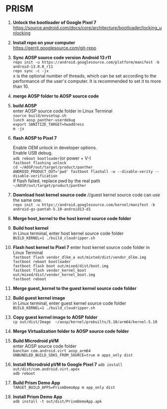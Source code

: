 # PRISM
1. **Unlock the bootloader of Google Pixel 7**  
   https://source.android.com/docs/core/architecture/bootloader/locking_unlocking  
3. **Install repo on your computer**  
   https://gerrit.googlesource.com/git-repo  
4. **Sync AOSP source code version Android 13 r11**  
   `repo init -u https://android.googlesource.com/platform/manifest -b android-13.0.0_r11`  
   `repo sync -c -jx`  
   x is the optional number of threads, which can be set according to the performance of the user's computer. It is recommended to set it to more than 10.  
6. **merge AOSP folder to AOSP source code**
7. **build AOSP**  
   enter AOSP source code folder in Linux Terminal  
   `source build/envsetup.sh`    
   `lunch aosp_panther-userdebug`    
   `export SANITIZE_TARGET=hwaddress`     
   `m -jx`    

8. **flash AOSP to Pixel 7**
   
   Enable OEM unlock in developer options.  
   Enable USB debug.  
   `adb reboot bootloader`(or power + V-)  
   `fastboot flashing unlock`  
   `cd ~/AOSP/out/target/product/panther`  
   `ANDROID_PRODUCT_OUT='pwd' fastboot flashall -w --disable-verity --disable-verification`  
   if flash failed, replace pwd by the real path `~/AOSP/out/target/product/panther`    
   
10. **Download host kernel source code**   //guest kernel source code can use the same one.  
    `repo init -u https://android.googlesource.com/kernel/manifest -b android-gs-pantah-5.10-android13-d1`    
11. **Merge host_kernel to the host kernel source code folder**
12. **Build host kernel**  
    in Linux terminal, enter host kernel source code folder<br>
    `BUILD_KERNEL=1 ./build_cloudripper.sh`   
13. **Flash host kernel to Pixel 7**
    enter host kernel source code folder in Linux Terminal   
    `fastboot flash vendor_dlkm_a out/mixted/dist/vendor_dlkm.img`  
    `fastboot reboot bootloader`  
    `fastboot flash boot out/mixed/dist/boot.img`  
    `fastboot flash vendor_kernel_boot out/mixed/dist/vendor_kernel_boot.img`  
    `fastboot reboot`
14. **Merge guest_kernel to the guest kernel source code folder**<br>
15. **Build guest kernel image**<br>
   in Linux terminal, enter guest kernel source code folder<br>
    `BUILD_KERNEL=1 ./build_cloudripper.sh`<br>   
16. **Copy guest kernel image to AOSP folder**  
    `cp out/dist/Image  ~/aosp/kernel/prebuilts/5.10/arm64/kernel-5.10`  
18. **Merge Virtualization folder to AOSP source code folder**
19. **Build Microdroid pVM**<br>
    enter AOSP source code folder<br>
    `banchan com.android.virt aosp_arm64`<br>
    `UNBUNDLED_BUILD_SDKS_FROM_SOURCE=true m apps_only dist`<br> 
20. **Install Microdroid pVM to Google Pixel 7**
    `adb install out/dist/com.android.virt.apex`<br>
    `adb reboot`<br>
21. **Build Prism Demo App**<br>
   `TARGET_BUILD_APPS=PrismDemoApp m app_only dist`<br>
22. **Install Prism Demo App**<br>
   `adb install -t out/dist/PrismDemoApp.apk`<br>

